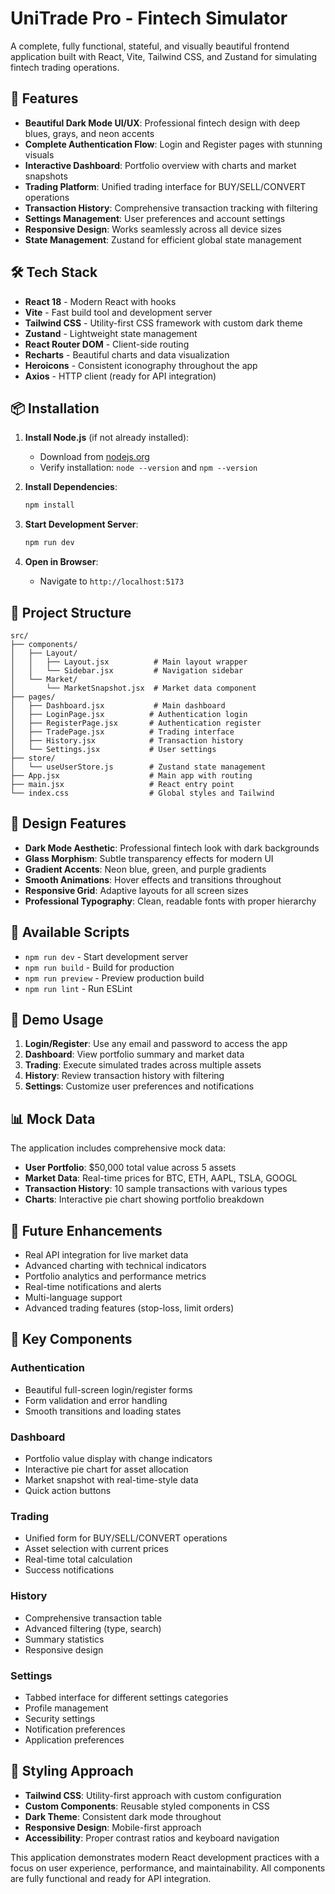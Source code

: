 # UniTrade Pro - Fintech Simulator

A complete, fully functional, stateful, and visually beautiful frontend application built with React, Vite, Tailwind CSS, and Zustand for simulating fintech trading operations.

## 🚀 Features

- **Beautiful Dark Mode UI/UX**: Professional fintech design with deep blues, grays, and neon accents
- **Complete Authentication Flow**: Login and Register pages with stunning visuals
- **Interactive Dashboard**: Portfolio overview with charts and market snapshots
- **Trading Platform**: Unified trading interface for BUY/SELL/CONVERT operations
- **Transaction History**: Comprehensive transaction tracking with filtering
- **Settings Management**: User preferences and account settings
- **Responsive Design**: Works seamlessly across all device sizes
- **State Management**: Zustand for efficient global state management

## 🛠️ Tech Stack

- **React 18** - Modern React with hooks
- **Vite** - Fast build tool and development server
- **Tailwind CSS** - Utility-first CSS framework with custom dark theme
- **Zustand** - Lightweight state management
- **React Router DOM** - Client-side routing
- **Recharts** - Beautiful charts and data visualization
- **Heroicons** - Consistent iconography throughout the app
- **Axios** - HTTP client (ready for API integration)

## 📦 Installation

1. **Install Node.js** (if not already installed):
   - Download from [nodejs.org](https://nodejs.org/)
   - Verify installation: `node --version` and `npm --version`

2. **Install Dependencies**:
   ```bash
   npm install
   ```

3. **Start Development Server**:
   ```bash
   npm run dev
   ```

4. **Open in Browser**:
   - Navigate to `http://localhost:5173`

## 🎯 Project Structure

```
src/
├── components/
│   ├── Layout/
│   │   ├── Layout.jsx          # Main layout wrapper
│   │   └── Sidebar.jsx         # Navigation sidebar
│   └── Market/
│       └── MarketSnapshot.jsx  # Market data component
├── pages/
│   ├── Dashboard.jsx           # Main dashboard
│   ├── LoginPage.jsx          # Authentication login
│   ├── RegisterPage.jsx       # Authentication register
│   ├── TradePage.jsx          # Trading interface
│   ├── History.jsx            # Transaction history
│   └── Settings.jsx           # User settings
├── store/
│   └── useUserStore.js        # Zustand state management
├── App.jsx                    # Main app with routing
├── main.jsx                   # React entry point
└── index.css                  # Global styles and Tailwind
```

## 🎨 Design Features

- **Dark Mode Aesthetic**: Professional fintech look with dark backgrounds
- **Glass Morphism**: Subtle transparency effects for modern UI
- **Gradient Accents**: Neon blue, green, and purple gradients
- **Smooth Animations**: Hover effects and transitions throughout
- **Responsive Grid**: Adaptive layouts for all screen sizes
- **Professional Typography**: Clean, readable fonts with proper hierarchy

## 🔧 Available Scripts

- `npm run dev` - Start development server
- `npm run build` - Build for production
- `npm run preview` - Preview production build
- `npm run lint` - Run ESLint

## 🚦 Demo Usage

1. **Login/Register**: Use any email and password to access the app
2. **Dashboard**: View portfolio summary and market data
3. **Trading**: Execute simulated trades across multiple assets
4. **History**: Review transaction history with filtering
5. **Settings**: Customize user preferences and notifications

## 📊 Mock Data

The application includes comprehensive mock data:
- **User Portfolio**: $50,000 total value across 5 assets
- **Market Data**: Real-time prices for BTC, ETH, AAPL, TSLA, GOOGL
- **Transaction History**: 10 sample transactions with various types
- **Charts**: Interactive pie chart showing portfolio breakdown

## 🔮 Future Enhancements

- Real API integration for live market data
- Advanced charting with technical indicators
- Portfolio analytics and performance metrics
- Real-time notifications and alerts
- Multi-language support
- Advanced trading features (stop-loss, limit orders)

## 🎯 Key Components

### Authentication
- Beautiful full-screen login/register forms
- Form validation and error handling
- Smooth transitions and loading states

### Dashboard
- Portfolio value display with change indicators
- Interactive pie chart for asset allocation
- Market snapshot with real-time-style data
- Quick action buttons

### Trading
- Unified form for BUY/SELL/CONVERT operations
- Asset selection with current prices
- Real-time total calculation
- Success notifications

### History
- Comprehensive transaction table
- Advanced filtering (type, search)
- Summary statistics
- Responsive design

### Settings
- Tabbed interface for different settings categories
- Profile management
- Security settings
- Notification preferences
- Application preferences

## 🎨 Styling Approach

- **Tailwind CSS**: Utility-first approach with custom configuration
- **Custom Components**: Reusable styled components in CSS
- **Dark Theme**: Consistent dark mode throughout
- **Responsive Design**: Mobile-first approach
- **Accessibility**: Proper contrast ratios and keyboard navigation

This application demonstrates modern React development practices with a focus on user experience, performance, and maintainability. All components are fully functional and ready for API integration.

